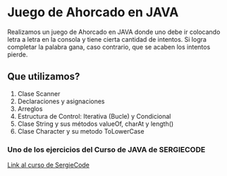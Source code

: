 # Juego de Ahorcado en JAVA
Realizamos un juego de Ahorcado en JAVA donde uno debe ir colocando letra a letra en la consola y tiene cierta cantidad de intentos.
Si logra completar la palabra gana, caso contrario, que se acaben los intentos pierde.

## Que utilizamos?
1. Clase Scanner
2. Declaraciones y asignaciones
3. Arreglos
4. Estructura de Control: Iterativa (Bucle) y Condicional
5. Clase String y sus métodos valueOf, charAt y length()
6. Clase Character y su metodo ToLowerCase

### Uno de los ejercicios del Curso de JAVA de SERGIECODE
[Link al curso de SergieCode](https://www.youtube.com/@SergieCode)
